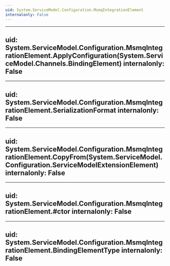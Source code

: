 ```yaml
---
uid: System.ServiceModel.Configuration.MsmqIntegrationElement
internalonly: False
---
```


---
uid: System.ServiceModel.Configuration.MsmqIntegrationElement.ApplyConfiguration(System.ServiceModel.Channels.BindingElement)
internalonly: False
---

---
uid: System.ServiceModel.Configuration.MsmqIntegrationElement.SerializationFormat
internalonly: False
---

---
uid: System.ServiceModel.Configuration.MsmqIntegrationElement.CopyFrom(System.ServiceModel.Configuration.ServiceModelExtensionElement)
internalonly: False
---

---
uid: System.ServiceModel.Configuration.MsmqIntegrationElement.#ctor
internalonly: False
---

---
uid: System.ServiceModel.Configuration.MsmqIntegrationElement.BindingElementType
internalonly: False
---
